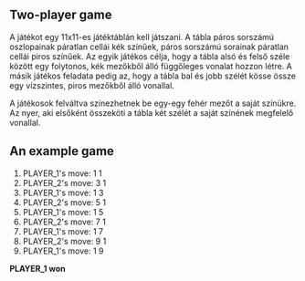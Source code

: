 ## Two-player game
A játékot egy 11x11-es játéktáblán kell játszani. A tábla páros sorszámú oszlopainak páratlan cellái kék színűek, páros sorszámú sorainak páratlan cellái piros színűek. 
Az egyik játékos célja, hogy a tábla alsó és felső széle között egy folytonos, kék mezőkből álló függőleges vonalat hozzon létre. A másik játékos feladata pedig az, hogy a tábla bal és jobb szélét kösse össze egy vízszintes, piros mezőkből álló vonallal.

A játékosok felváltva színezhetnek be egy-egy fehér mezőt a saját színükre. Az nyer, aki elsőként összeköti a tábla két szélét a saját színének megfelelő vonallal.

## An example game
1. PLAYER_1's move: 1 1
1. PLAYER_2's move: 3 1
1. PLAYER_1's move: 1 3
1. PLAYER_2's move: 5 1
1. PLAYER_1's move: 1 5
1. PLAYER_2's move: 7 1
1. PLAYER_1's move: 1 7
1. PLAYER_2's move: 9 1
1. PLAYER_1's move: 1 9

**PLAYER_1 won**
